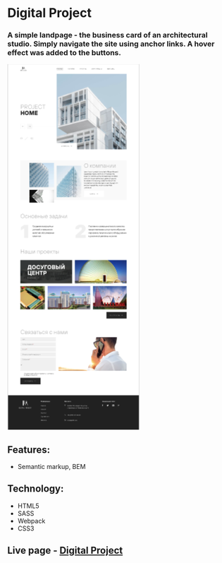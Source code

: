 # Digital Project
### A simple landpage - the business card of an architectural studio. Simply navigate the site using anchor links. A hover effect was added to the buttons.

<kbd> 
<img src="./src/assets/images/screen.png" alt="screen" width="300" />
</kbd>

## Features:
- Semantic markup, BEM

## Technology:
- HTML5
- SASS
- Webpack
- CSS3

## Live page - [Digital Project](https://tinkkid.github.io/Digital-Project-demo/)